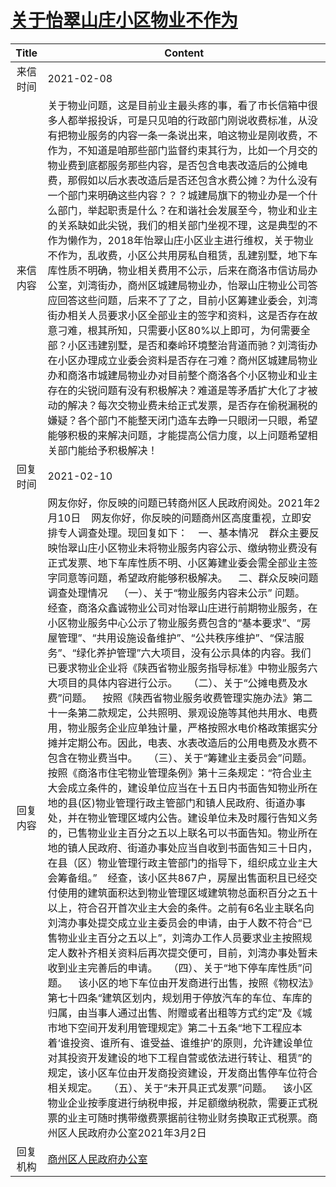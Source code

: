 # <a href="http://www.shangluo.gov.cn/zmhd/ldxxxx.jsp?urltype=leadermail.LeaderMailContentUrl&wbtreeid=1112&leadermailid=6917">关于怡翠山庄小区物业不作为</a>
|Title|Content|
|:---:|---|
|来信时间|2021-02-08|
|来信内容|关于物业问题，这是目前业主最头疼的事，看了市长信箱中很多人都举报投诉，可是只见咱的行政部门刚说收费标准，从没有把物业服务的内容一条一条说出来，咱这物业是刚收费，不作为，不知道是咱那些部门监督约束其行为，比如一个月交的物业费到底都服务那些内容，是否包含电表改造后的公摊电费，那假如以后水表改造后是否还包含水费公摊？为什么没有一个部门来明确这些内容？？？城建局旗下的物业办是一个什么部门，举起职责是什么？在和谐社会发展至今，物业和业主的关系缺如此尖锐，我们的相关部门坐视不理，这是典型的不作为懒作为，2018年怡翠山庄小区业主进行维权，关于物业不作为，乱收费，小区公共用房私自租赁，乱建别墅，地下车库性质不明确，物业相关费用不公示，后来在商洛市信访局办公室，刘湾街办，商州区城建局物业办，怡翠山庄物业公司答应回答这些问题，后来不了了之，目前小区筹建业委会，刘湾街办相关人员要求小区全部业主的签字和资料，这是否存在故意刁难，根其所知，只需要小区80%以上即可，为何需要全部？小区违建别墅，是否和秦岭环境整治背道而驰？刘湾街办在小区办理成立业委会资料是否存在刁难？商州区城建局物业办和商洛市城建局物业办对目前整个商洛各个小区物业和业主存在的尖锐问题有没有积极解决？难道是等矛盾扩大化了才被动的解决？每次交物业费未给正式发票，是否存在偷税漏税的嫌疑？各个部门不能整天闭门造车去睁一只眼闭一只眼，希望能够积极的来解决问题，才能提高公信力度，以上问题希望相关部门能给予积极解决！|
|回复时间|2021-02-10|
|回复内容|网友你好，你反映的问题已转商州区人民政府阅处。2021年2月10日    网友你好，你反映的问题商州区高度重视，立即安排专人调查处理。现回复如下：    一、基本情况    群众主要反映怡翠山庄小区物业未将物业服务内容公示、缴纳物业费没有正式发票、地下车库性质不明、小区筹建业委会需全部业主签字同意等问题，希望政府能够积极解决。    二、群众反映问题调查处理情况    （一）、关于“物业服务内容未公示” 问题。    经查，商洛众鑫诚物业公司对怡翠山庄进行前期物业服务，在小区物业服务中心公示了物业服务费包含的“基本要求”、“房屋管理”、“共用设施设备维护”、“公共秩序维护”、“保洁服务”、“绿化养护管理”六大项目，没有公示具体的内容。我们已要求物业企业将《陕西省物业服务指导标准》中物业服务六大项目的具体内容进行公示。    （二）、关于“公摊电费及水费”问题。    按照《陕西省物业服务收费管理实施办法》第二十一条第二款规定，公共照明、景观设施等其他共用水、电费用，物业服务企业应单独计量，严格按照水电价格政策据实分摊并定期公布。因此，电表、水表改造后的公用电费及水费不包含在物业费当中。    （三）、关于“筹建业主委员会”问题。    按照《商洛市住宅物业管理条例》第十三条规定：“符合业主大会成立条件的，建设单位应当在十五日内书面告知物业所在地的县(区)物业管理行政主管部门和镇人民政府、街道办事处，并在物业管理区域内公告。建设单位未及时履行告知义务的，已售物业业主百分之五以上联名可以书面告知。物业所在地的镇人民政府、街道办事处应当自收到书面告知三十日内，在县（区）物业管理行政主管部门的指导下，组织成立业主大会筹备组。”    经查，该小区共867户，房屋出售面积且已经交付使用的建筑面积达到物业管理区域建筑物总面积百分之五十以上，符合召开首次业主大会的条件。之前有6名业主联名向刘湾办事处提交成立业主委员会的申请，由于人数不符合“已售物业业主百分之五以上”，刘湾办工作人员要求业主按照规定人数补齐相关资料后再次提交便可，目前，刘湾办事处暂未收到业主完善后的申请。    （四）、关于“地下停车库性质”问题。    该小区的地下车位由开发商进行出售，按照《物权法》第七十四条“建筑区划内，规划用于停放汽车的车位、车库的归属，由当事人通过出售、附赠或者出租等方式约定”及《城市地下空间开发利用管理规定》第二十五条“地下工程应本着‘谁投资、谁所有、谁受益、谁维护’的原则，允许建设单位对其投资开发建设的地下工程自营或依法进行转让、租赁”的规定，该小区车位由开发商投资建设，开发商出售停车位符合相关规定。    （五）、关于“未开具正式发票”问题。    该小区物业企业按季度进行纳税申报，并足额缴纳税款，需要正式税票的业主可随时携带缴费票据前往物业财务换取正式税票。商州区人民政府办公室2021年3月2日|
|回复机构|<a href="../../categories/agencies/商州区人民政府办公室.md">商州区人民政府办公室</a>|